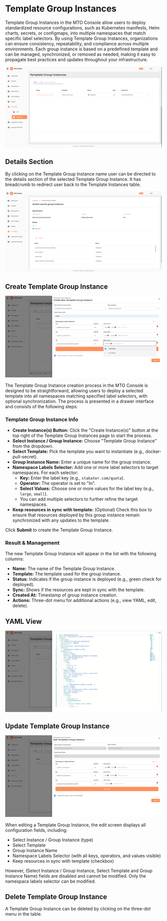 # Template Group Instances

Template Group Instances in the MTO Console allow users to deploy standardized resource configurations, such as Kubernetes manifests, Helm charts, secrets, or configmaps, into multiple namespaces that match specific label selectors. By using Template Group Instances, organizations can ensure consistency, repeatability, and compliance across multiple environments. Each group instance is based on a predefined template and can be managed, synchronized, or removed as needed, making it easy to propagate best practices and updates throughout your infrastructure.

![templateGroupInstances](../images/templateGroupInstances.png)

## Details Section

By clicking on the Template Group Instance name user can be directed to the details section of the selected Template Group Instance. It has breadcrumb to redirect user back to the Template Instances table.

![templateGroupInstanceDetails](../images/templateGroupInstanceDetails.png)

## Create Template Group Instance

![templateGroupInstanceCrudDrawer](../images/templateGroupInstanceCrudDrawer.png)

The Template Group Instance creation process in the MTO Console is designed to be straightforward, allowing users to deploy a selected template into all namespaces matching specified label selectors, with optional synchronization. The process is presented in a drawer interface and consists of the following steps:

### Template Group Instance Info

- **Create Instance(s) Button:** Click the "Create Instance(s)" button at the top right of the Template Group Instances page to start the process.
- **Select Instance / Group Instance:** Choose "Template Group Instance" from the dropdown.
- **Select Template:** Pick the template you want to instantiate (e.g., docker-pull-secret).
- **Group Instance Name:** Enter a unique name for the group instance.
- **Namespace Labels Selector:** Add one or more label selectors to target namespaces. For each selector:
    - **Key:** Enter the label key (e.g., `stakater.com/quota`).
    - **Operator:** The operator is set to "In".
    - **Select Values:** Choose one or more values for the label key (e.g., `large`, `small`).
    - You can add multiple selectors to further refine the target namespaces.
- **Keep resources in sync with template:** (Optional) Check this box to ensure that resources deployed by this group instance remain synchronized with any updates to the template.

Click **Submit** to create the Template Group Instance.

### Result & Management

The new Template Group Instance will appear in the list with the following columns:

- **Name:** The name of the Template Group Instance.
- **Template:** The template used for the group instance.
- **Status:** Indicates if the group instance is deployed (e.g., green check for deployed).
- **Sync:** Shows if the resources are kept in sync with the template.
- **Created At:** Timestamp of group instance creation.
- **Actions:** Three-dot menu for additional actions (e.g., view YAML, edit, delete).

## YAML View

![templateGroupInstanceYAML](../images/templateGroupInstanceYAML.png)

## Update Template Group Instance

![templateGroupInstanceEdit](../images/templateGroupInstanceEdit.png)

When editing a Template Group Instance, the edit screen displays all configuration fields, including:

- Select Instance / Group Instance (type)
- Select Template
- Group Instance Name
- Namespace Labels Selector (with all keys, operators, and values visible)
- Keep resources in sync with template (checkbox)

However, (Select Instance / Group Instance, Select Template and Group Instance Name) fields are disabled and cannot be modified. Only the namespace labels selector can be modified.

## Delete Template Group Instance

A Template Group Instance can be deleted by clicking on the three-dot menu in the table.
